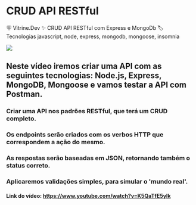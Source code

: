 # CRUD API RESTful

:placard: Vitrine.Dev
:sparkles: CRUD API RESTful com Express e MongoDb
:label: Tecnologias javascript, node, express, mongodb, mongoose, insomnia

![](https://bs-uploads.toptal.io/blackfish-uploads/components/seo/content/og_image_file/og_image/969910/5-new-things-rest-specification-b6d2c20296631ee2e258adff7f9766ea.png#vitrinedev)

## Neste vídeo iremos criar uma API com as seguintes tecnologias: Node.js, Express, MongoDB, Mongoose e vamos testar a API com Postman.

### Criar uma API nos padrões RESTful, que terá um CRUD completo.

### Os endpoints serão criados com os verbos HTTP que correspondem a ação do mesmo.

### As respostas serão baseadas em JSON, retornando também o status correto.

### Aplicaremos validações simples, para simular o 'mundo real'.

#### Link do vídeo: https://www.youtube.com/watch?v=K5QaTfE5ylk
